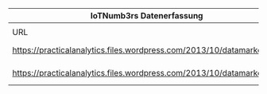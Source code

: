 |IoTNumb3rs Datenerfassung|||||||||||
| ---- | ---- | ---- | ---- | ---- | ---- | ---- | ---- | ---- | ---- | ---- |
||||||||||||
|URL|home_url|filename|device_class|device_count|market_class|market_volume|prognosis_year|publication_year|authorship_class|Dropbox folder|
|https://practicalanalytics.files.wordpress.com/2013/10/datamarket.png|https://efficient-diagrams.gq/|file1_datamarket.png|generic IoT|1E+12|||2017||company|MariaMarg/20181125-1505|
|https://practicalanalytics.files.wordpress.com/2013/10/datamarket.png|https://efficient-diagrams.gq/|file1_datamarket.png|generic IoT||spend|2.66E+11|2017||company|MariaMarg/20181125-1505|
